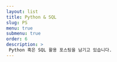 ```yaml
---
layout: list
title: Python & SQL
slug: PS
menu: true
submenu: true
order: 6
description: >
 Python 혹은 SQL 활용 포스팅을 남기고 있습니다.
---
```

